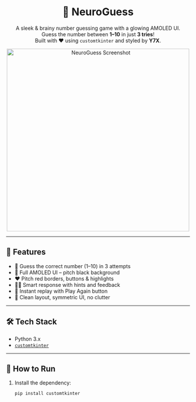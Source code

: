 <h1 align="center">🧠 NeuroGuess</h1>

<p align="center">
  A sleek & brainy number guessing game with a glowing AMOLED UI.<br>
  Guess the number between <strong>1–10</strong> in just <strong>3 tries</strong>!<br>
  Built with ❤️ using <code>customtkinter</code> and styled by <strong>Y7X</strong>.
</p>

<p align="center">
  <img src="1.png" alt="NeuroGuess Screenshot" width="500">
</p>

---

## 🚀 Features

- 🎯 Guess the correct number (1–10) in 3 attempts
- 🖤 Full AMOLED UI – pitch black background
- ❤️ Pitch red borders, buttons & highlights
- 🧑‍💻 Smart response with hints and feedback
- 🔁 Instant replay with Play Again button
- 🧼 Clean layout, symmetric UI, no clutter

---

## 🛠️ Tech Stack

- Python 3.x
- [`customtkinter`](https://github.com/TomSchimansky/CustomTkinter)

---

## 🧪 How to Run

1. Install the dependency:
   ```bash
   pip install customtkinter